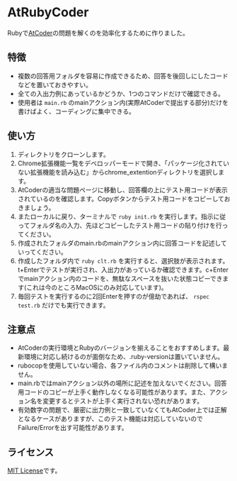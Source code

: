 # AtRubyCoder
Rubyで[AtCoder](https://atcoder.jp/)の問題を解くのを効率化するために作りました。

## 特徴
- 複数の回答用フォルダを容易に作成できるため、回答を後回しにしたコードなどを置いておきやすい。
- 全ての入出力例にあっているかどうか、1つのコマンドだけで確認できる。
- 使用者は `main.rb` のmainアクション内(実際AtCoderで提出する部分)だけを書けばよく、コーディングに集中できる。

## 使い方
1. ディレクトリをクローンします。
2. Chrome拡張機能一覧をデベロッパーモードで開き、「パッケージ化されていない拡張機能を読み込む」からchrome_extentionディレクトリを選択します。
3. AtCoderの適当な問題ページに移動し、回答欄の上にテスト用コードが表示されているのを確認します。Copyボタンからテスト用コードをコピーしておきましょう。
4. またローカルに戻り、ターミナルで `ruby init.rb` を実行します。指示に従ってフォルダ名の入力、先ほどコピーしたテスト用コードの貼り付けを行ってください。
5. 作成されたフォルダのmain.rbのmainアクション内に回答コードを記述していってください。
6. 作成したフォルダ内で `ruby clt.rb` を実行すると、選択肢が表示されます。t+Enterでテストが実行され、入出力があっているか確認できます。c+Enterでmainアクション内のコードを、無駄なスペースを抜いた状態コピーできます(これは今のところMacOSにのみ対応しています)。
7. 毎回テストを実行するのに2回Enterを押すのが億劫であれば、 `rspec test.rb` だけでも実行できます。

## 注意点
- AtCoderの実行環境とRubyのバージョンを揃えることをおすすめします。最新環境に対応し続けるのが面倒なため、.ruby-versionは置いていません。
- rubocopを使用していない場合、各ファイル内のコメントは削除して構いません。
- main.rbではmainアクション以外の場所に記述を加えないでください。回答用コードのコピーが上手く動作しなくなる可能性があります。また、アクション名を変更するとテストが上手く実行されない恐れがあります。
- 有効数字の問題で、厳密に出力例と一致していなくてもAtCoder上では正解となるケースがありますが、このテスト機能は対応していないのでFailure/Errorを出す可能性があります。

## ライセンス
[MIT License](https://github.com/facebook/react/blob/master/LICENSE)です。